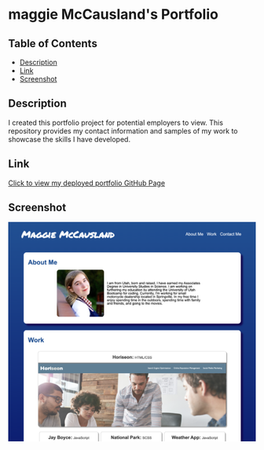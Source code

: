 # maggie McCausland's Portfolio

## Table of Contents
- [Description](#description)
- [Link](#link)
- [Screenshot](#screenshot)

## Description
I created this portfolio project for potential employers to view. This repository provides my contact information and samples of my work to showcase the skills I have developed.

## Link
[Click to view my deployed portfolio GitHub Page](https://maggiemcc.github.io/maggie-portfolio/)

## Screenshot
![](/assets/images/screenshot.png)
